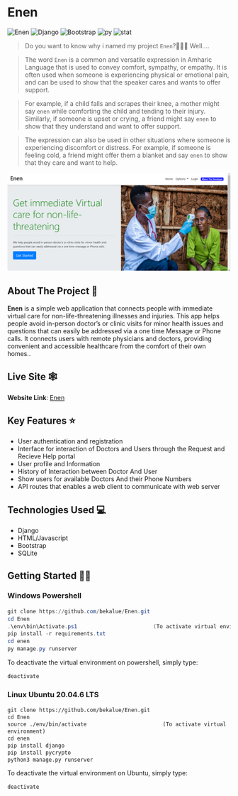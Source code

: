 # Enen

![Enen](https://img.shields.io/github/last-commit/bekalue/Enen)
![Django](https://img.shields.io/badge/Django-4.2.1-green)
![Bootstrap](https://img.shields.io/badge/Bootstrap-4.2.1-blueviolet)
![py](https://img.shields.io/badge/Python-3.11.3-yellowgreen)
![stat](https://img.shields.io/badge/status-up-green)

> Do you want to know why i named my project `Enen`?🤷🏽‍♂️ Well....

> The word `Enen` is a common and versatile expression in Amharic Language that is used to convey comfort, sympathy, or empathy. It is often used when someone is experiencing physical or emotional pain, and can be used to show that the speaker cares and wants to offer support.

> For example, if a child falls and scrapes their knee, a mother might say `enen` while comforting the child and tending to their injury. Similarly, if someone is upset or crying, a friend might say `enen` to show that they understand and want to offer support.

> The expression can also be used in other situations where someone is experiencing discomfort or distress. For example, if someone is feeling cold, a friend might offer them a blanket and say `enen` to show that they care and want to help.

<p align="center">
  <img src="assets/site.png" width="900" title="Home Page">
</p>

## About The Project 🤔
__Enen__ is a simple web application that connects people with immediate virtual care for non-life-threatening illnesses and injuries. This app helps people avoid in-person doctor’s or clinic visits for minor health issues and questions that can easily be addressed via a one time Message or Phone calls. It connects users with remote physicians and doctors, providing convenient and accessible healthcare from the comfort of their own homes..

## Live Site 🕸️
__Website Link__: [Enen](http://enen.bekalue.tech/)

## Key Features ⭐

- User authentication and registration
- Interface for interaction of Doctors and Users through the Request and Recieve Help portal
- User profile and Information
- History of Interaction between Doctor And User
- Show users for available Doctors And their Phone Numbers
- API routes that enables a web client to communicate with web server

## Technologies Used 💻

- Django
- HTML/Javascript
- Bootstrap
- SQLite

## Getting Started 💁🏽
### Windows Powershell
```powershell
git clone https://github.com/bekalue/Enen.git
cd Enen
.\env\bin\Activate.ps1                        (To activate virtual environment)
pip install -r requirements.txt
cd enen
py manage.py runserver
```
To deactivate the virtual environment on powershell, simply type:
```powershell
deactivate
```
### Linux Ubuntu 20.04.6 LTS
```shell
git clone https://github.com/bekalue/Enen.git
cd Enen
source ./env/bin/activate                        (To activate virtual environment)
cd enen
pip install django
pip install pycrypto
python3 manage.py runserver
```
To deactivate the virtual environment on Ubuntu, simply type:
```powershell
deactivate
```
